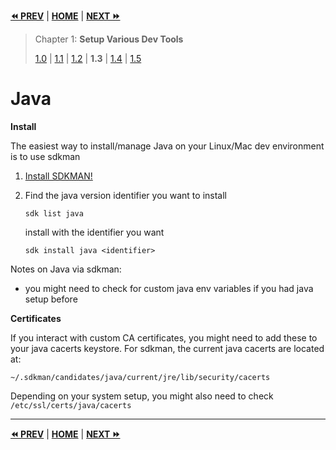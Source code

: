 **[⏪ PREV](./134d9622-bae1-47f6-bec6-8dac5da9d798.md)** | **[HOME](./index.md)** | **[NEXT ⏩](./b2a09cea-b1a5-48c3-a3fe-e1b50c724df3.md)**

> Chapter 1: **Setup Various Dev Tools**
>
> [1.0](./5773411b-7fbd-4ecd-8d30-cd539841ee8b.md) |
[1.1](./4360112c-f735-4dac-8f06-e8386bcd1ffd.md) |
[1.2](./134d9622-bae1-47f6-bec6-8dac5da9d798.md) |
**1.3** |
[1.4](./b2a09cea-b1a5-48c3-a3fe-e1b50c724df3.md) |
[1.5](./05a2257b-3588-49e4-94ab-b77ef53d512a.md)

# Java

**Install**

The easiest way to install/manage Java on your Linux/Mac dev environment is to
use sdkman

1. [Install SDKMAN!](https://sdkman.io/install)
2. Find the java version identifier you want to install

    ```
    sdk list java
    ```

    install with the identifier you want
    ```
    sdk install java <identifier>
    ```

Notes on Java via sdkman:
- you might need to check for custom java env variables if you had java setup
  before

**Certificates**

If you interact with custom CA certificates, you might need to add these to your
java cacerts keystore. For sdkman, the current java cacerts are located at:

```
~/.sdkman/candidates/java/current/jre/lib/security/cacerts
```

Depending on your system setup, you might also need to check
`/etc/ssl/certs/java/cacerts`


---

**[⏪ PREV](./134d9622-bae1-47f6-bec6-8dac5da9d798.md)** | **[HOME](./index.md)** | **[NEXT ⏩](./b2a09cea-b1a5-48c3-a3fe-e1b50c724df3.md)**

